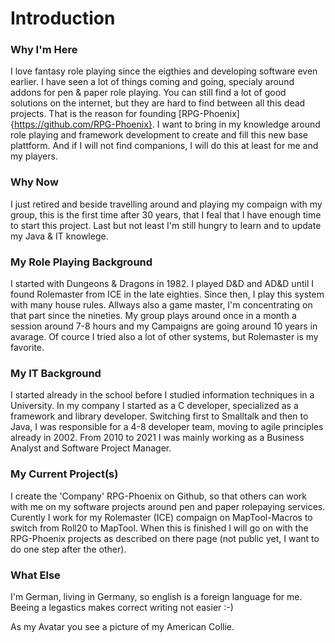 # Introduction

### Why I'm Here
I love fantasy role playing since the eigthies and developing software even earlier. I have seen a lot of things coming and going, specialy around addons for pen & paper role playing. You can still find a lot of good solutions on the internet, but they are hard to find between all this dead projects. That is the reason for founding [RPG-Phoenix]{https://github.com/RPG-Phoenix}.
I want to bring in my knowledge around role playing and framework development to create and fill this new base plattform. And if I will not find companions, I will do this at least for me and my players.

### Why Now
I just retired and beside travelling around and playing my compaign with my group, this is the first time after 30 years, that I feal that I have enough time to start this project. Last but not least I'm still hungry to learn and to update my Java & IT knowlege. 

### My Role Playing Background
I started with Dungeons & Dragons in 1982. I played D&D and AD&D until I found Rolemaster from ICE in the late eighties. Since then, I play this system with many house rules. Allways also a game master, I'm concentrating on that part since the nineties. My group plays around once in a month a session around 7-8 hours and my Campaigns are going around 10 years in avarage. Of cource I tried also a lot of other systems, but Rolemaster is my favorite.

### My IT Background
I started already in the school before I studied information techniques in a University. In my company I started as a C developer, specialized as a framework and library developer.
Switching first to Smalltalk and then to Java, I was responsible for a 4-8 developer team, moving to agile principles already in 2002. From 2010 to 2021 I was mainly working as a Business Analyst and Software Project Manager. 

### My Current Project(s)
I create the 'Company' RPG-Phoenix on Github, so that others can work with me on my software projects around pen and paper rolepaying services.
Curently I work for my Rolemaster (ICE) compaign on MapTool-Macros to switch from Roll20 to MapTool. When this is finished I will go on with the RPG-Phoenix projects as described on there page (not public yet, I want to do one step after the other).

### What Else
I'm German, living in Germany, so english is a foreign language for me. Beeing a legastics makes correct writing not easier :-)

As my Avatar you see a picture of my American Collie.

<!--
**Snarfbur/Snarfbur** is a ✨ _special_ ✨ repository because its `README.md` (this file) appears on your GitHub profile.

Here are some ideas to get you started:

- 🔭 I’m currently working on ...
- 🌱 I’m currently learning ...
- 👯 I’m looking to collaborate on ...
- 🤔 I’m looking for help with ...
- 💬 Ask me about ...
- 📫 How to reach me: ...
- 😄 Pronouns: ...
- ⚡ Fun fact: ...
-->
